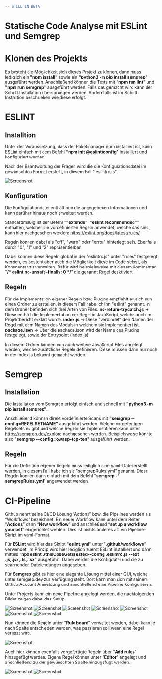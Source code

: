 ```diff
-- STILL IN BETA
```
# Statische Code Analyse mit ESLint und Semgrep


# Klonen des Projekts

Es besteht die Möglichkeit sich dieses Projekt zu klonen, dann muss lediglich ein **"npm install"** sowie ein **"python3 -m pip install semgrep"** ausgeführt werden. Anschließend können die Tests mit **"npm run lint"** und **"npm run semgrep"** ausgeführt werden. Falls das gemacht wird kann der Schritt Installation übersprungen werden. Andernfalls ist im Schritt Installtion beschrieben wie diese erfolgt.

# ESLINT

## Installtion

Unter der Voraussetzung, dass der Paketmanager npm installiert ist, kann ESLint einfach mit dem Befehl 
**“npm init @eslint/config”**
installiert und konfiguriert werden. 

Nach der Beantwortung der Fragen wird die die Konfigurationsdatei im gewünschten Format erstellt, in diesem Fall ".eslintrc.js".

![Screenshot](console.jpg)



## Konfiguration

Die Konfigurationdatei enthält nun die angegebenen Informationen und kann darüher hinaus noch erweitert werden.

Standardmäßig ist der Befehl "**"extends": "eslint:recommended"**" enthalten, welcher die vordefinierten Regeln anwendet,
welche das sind, kann hier nachgesehen werden: https://eslint.org/docs/latest/rules/

Regeln können dabei als "off", "warn" oder "error" hinterlegt sein. Ebenfalls durch "0", "1" und "2" repräsentierbar.

Dabei können diese Regeln global in der "eslintrc.js" unter "rules" festgelegt werden, es besteht aber auch die Möglichkeit diese im Code selbst,
als Kommentar zu verwalten. Dafür wird beispielsweise mit diesem Kommentar "**/* eslint no-unsafe-finally: 0 */**" die genannt Regel deaktiviert. 

## Regeln

Für die Implementation eigener Regeln bzw. Plugins empfiehlt es sich nun einen Ordner zu erstellen, in diesem Fall habe ich ihn "eslint" genannt.
In dem Ordner befinden sich drei Arten von Files.
**no-return-trycatch.js** -> Diese enthält die Implementation der Regel in JavaScript, welche auch im Projektbericht erklärt wurde.
**index.js** -> Diese "verbindet" den Namen der Regel mit dem Namen des Moduls in welchem sie Implementiert ist.
**package.json** -> Über die package.json wird der Name des Plugins festgelegt, sowie der Entrypoint (index.js)

In diesem Ordner können nun auch weitere JavaScript Files angelegt werden, welche zusätzliche Regeln definieren.
Diese müssen dann nur noch in der index.js bekannt gemacht werden.


# Semgrep

## Installation

Die Installation vom Semgrep erfolgt einfach und schnell mit **"python3 -m pip install semgrep"**.

Anschließend können direkt vordefinierte Scans mit **"semgrep --config=REGELSETNAME"** ausgeführt werden.
Welche vorgefertigen Regelsets es gibt und welche Regeln sie Implementieren kann unter https://semgrep.dev/explore nachgesehen werden.
Beispielsweise könnte also **"semgrep --config=owasp-top-ten"** ausgeführt werden.

## Regeln

Für die Definition eigener Regeln muss lediglich eine yaml-Datei erstellt werden, in diesem Fall habe ich sie "semgrepRules.yml" genannt.
Diese Regeln können dann einfach mit dem Befehl "**semgrep -f semgrepRules.yml**" angewendet werden.


# CI-Pipeline

Github nennt seine CI/CD Lösung ”Actions” bzw. die Pipelines werden als “Workflows” bezeichnet. Ein neuer Workflow kann unter dem Reiter “**Actions**” dann “**New workflow**” und anschließend “**set up a workflow yourself**” eingerichtet werden. Dies ist nichts anderes als ein Pipeline-Skript im yaml-Format.


Für **ESLint** wird hier das Skript "**eslint.yml**" unter "**.github/workflows**" verwendet. Im Prinzip wird hier lediglich zuerst ESLint installiert und dann mittels "**npx eslint ./thisCodeGetsTested--config .eslintrc.js --ext .js,.jsx,.ts,.tsx**" ausgeführt. Dabei werden die Konfigdatei und die zu scannenden Dateiendungen angegeben. 

Für **Semgrep** gibt es hier eine elegante Lösung mittel einer GUI, welche unter semgrep.dev zur Verfügung steht.
Dort kann man sich mit seinem Github Account Anmeldung und anschließend eine Pipeline konfigurieren.

Unter Projects kann ein neue Pipeline angelegt werden, die nachfolgenden Bilder zeigen dabei das Setup.


![Screenshot](1.png)
![Screenshot](2.png)
![Screenshot](3.png)
![Screenshot](4.png)
![Screenshot](5.png)
![Screenshot](6.png)
![Screenshot](7.png)


Nun können die Regeln unter "**Rule board**" verwaltet werden, dabei kann je nach Spalte entschieden werden, 
was passieren soll wenn eine Regel verletzt wird.


![Screenshot](8.png)


Auch hier können ebenfalls vorgefertigte Regeln über "**Add rules**" hinzugefügt werden.
Eigene Regel können unter "**Editor**" angelegt und anschließend zu der gewünschten Spalte hinzugefügt werden.


![Screenshot](9.png)
![Screenshot](10.png)



